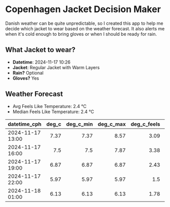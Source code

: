 
# Copenhagen Jacket Decision Maker

Danish weather can be quite unpredictable, so I created this app to help me decide which jacket to wear based on the weather forecast. 
It also alerts me when it's cold enough to bring gloves or when I should be ready for rain.

## What Jacket to wear?

- **Datetime**: 2024-11-17 10:26
- **Jacket**: Regular Jacket with Warm Layers
- **Rain?** Optional
- **Gloves?** Yes

## Weather Forecast
- Avg Feels Like Temperature: 2.4 °C
- Median Feels Like Temperature: 2.4 °C

| datetime_cph     |   deg_c |   deg_c_min |   deg_c_max |   deg_c_feels | weather   | wind   | rain   |
|:-----------------|--------:|------------:|------------:|--------------:|:----------|:-------|:-------|
| 2024-11-17 13:00 |    7.37 |        7.37 |        8.57 |          3.09 | Clouds    | High   | None   |
| 2024-11-17 16:00 |    7.5  |        7.5  |        7.87 |          3.38 | Clouds    | High   | None   |
| 2024-11-17 19:00 |    6.87 |        6.87 |        6.87 |          2.43 | Clouds    | High   | None   |
| 2024-11-17 22:00 |    5.97 |        5.97 |        5.97 |          1.5  | Clear     | High   | None   |
| 2024-11-18 01:00 |    6.13 |        6.13 |        6.13 |          1.78 | Rain      | High   | Low    |
        